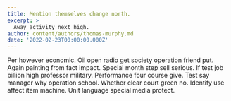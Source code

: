 ```yaml
---
title: Mention themselves change north.
excerpt: >
  Away activity next high.
author: content/authors/thomas-murphy.md
date: '2022-02-23T00:00:00.000Z'
---
```

Per however economic. Oil open radio get society operation friend put. Again painting from fact impact. Special month step sell serious. If test job billion high professor military. Performance four course give. Test say manager why operation school. Whether clear court green no. Identify use affect item machine. Unit language special media protect.